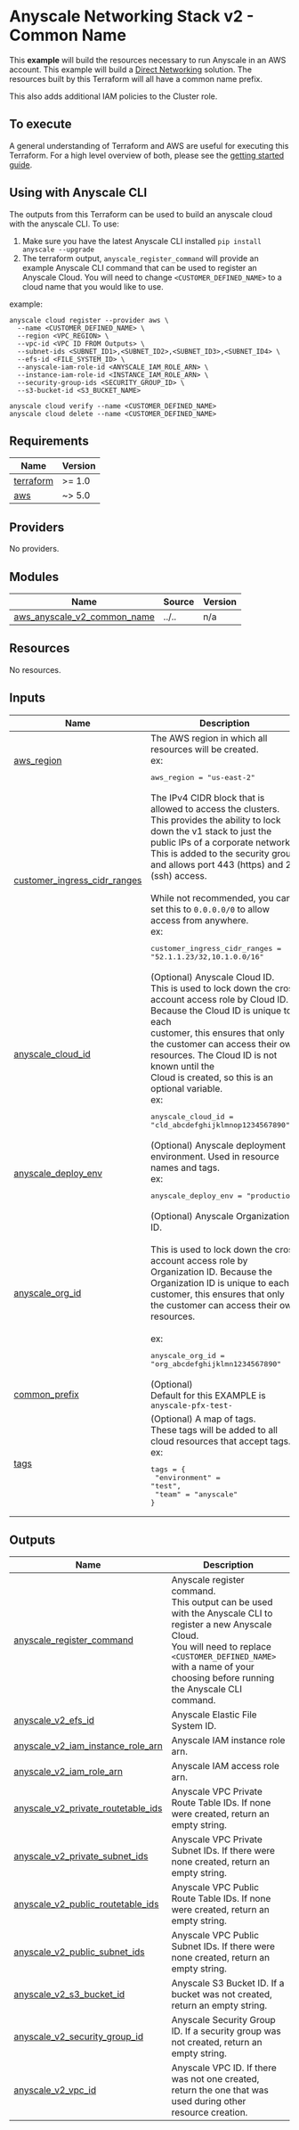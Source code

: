 # Anyscale Networking Stack v2 - Common Name

This **example** will build the resources necessary to run Anyscale in an AWS account. This example will build a
[Direct Networking](https://docs.anyscale.com/cloud-deployment/aws/manage-clouds#anyscale-clouds-on-aws) solution.
The resources built by this Terraform will all have a common name prefix.

This also adds additional IAM policies to the Cluster role.

## To execute
A general understanding of Terraform and AWS are useful for executing this Terraform. For a high level overview of both,
please see the [getting started guide](https://github.com/anyscale/terraform-aws-anyscale-cloudfoundation-modules/blob/main/getting-started.md).

## Using with Anyscale CLI

The outputs from this Terraform can be used to build an anyscale cloud with the anyscale CLI. To use:
1. Make sure you have the latest Anyscale CLI installed `pip install anyscale --upgrade`
2. The terraform output, `anyscale_register_command` will provide an example Anyscale CLI command that can be used to register an Anyscale Cloud. You will need to change `<CUSTOMER_DEFINED_NAME>` to a cloud name that you would like to use.

example:

```
anyscale cloud register --provider aws \
  --name <CUSTOMER_DEFINED_NAME> \
  --region <VPC_REGION> \
  --vpc-id <VPC ID FROM Outputs> \
  --subnet-ids <SUBNET_ID1>,<SUBNET_ID2>,<SUBNET_ID3>,<SUBNET_ID4> \
  --efs-id <FILE_SYSTEM_ID> \
  --anyscale-iam-role-id <ANYSCALE_IAM_ROLE_ARN> \
  --instance-iam-role-id <INSTANCE_IAM_ROLE_ARN> \
  --security-group-ids <SECURITY_GROUP_ID> \
  --s3-bucket-id <S3_BUCKET_NAME>

anyscale cloud verify --name <CUSTOMER_DEFINED_NAME>
anyscale cloud delete --name <CUSTOMER_DEFINED_NAME>
```

<!-- BEGINNING OF PRE-COMMIT-TERRAFORM DOCS HOOK -->
## Requirements

| Name | Version |
|------|---------|
| <a name="requirement_terraform"></a> [terraform](#requirement\_terraform) | >= 1.0 |
| <a name="requirement_aws"></a> [aws](#requirement\_aws) | ~> 5.0 |

## Providers

No providers.

## Modules

| Name | Source | Version |
|------|--------|---------|
| <a name="module_aws_anyscale_v2_common_name"></a> [aws\_anyscale\_v2\_common\_name](#module\_aws\_anyscale\_v2\_common\_name) | ../.. | n/a |

## Resources

No resources.

## Inputs

| Name | Description | Type | Default | Required |
|------|-------------|------|---------|:--------:|
| <a name="input_aws_region"></a> [aws\_region](#input\_aws\_region) | The AWS region in which all resources will be created.<br>ex:<pre>aws_region = "us-east-2"</pre> | `string` | n/a | yes |
| <a name="input_customer_ingress_cidr_ranges"></a> [customer\_ingress\_cidr\_ranges](#input\_customer\_ingress\_cidr\_ranges) | The IPv4 CIDR block that is allowed to access the clusters.<br>This provides the ability to lock down the v1 stack to just the public IPs of a corporate network.<br>This is added to the security group and allows port 443 (https) and 22 (ssh) access.<br><br>While not recommended, you can set this to `0.0.0.0/0` to allow access from anywhere.<br>ex:<pre>customer_ingress_cidr_ranges = "52.1.1.23/32,10.1.0.0/16"</pre> | `string` | n/a | yes |
| <a name="input_anyscale_cloud_id"></a> [anyscale\_cloud\_id](#input\_anyscale\_cloud\_id) | (Optional) Anyscale Cloud ID.<br>This is used to lock down the cross account access role by Cloud ID. Because the Cloud ID is unique to each<br>customer, this ensures that only the customer can access their own resources. The Cloud ID is not known until the<br>Cloud is created, so this is an optional variable.<br>ex:<pre>anyscale_cloud_id = "cld_abcdefghijklmnop1234567890"</pre> | `string` | `null` | no |
| <a name="input_anyscale_deploy_env"></a> [anyscale\_deploy\_env](#input\_anyscale\_deploy\_env) | (Optional) Anyscale deployment environment. Used in resource names and tags.<br>ex:<pre>anyscale_deploy_env = "production"</pre> | `string` | `"production"` | no |
| <a name="input_anyscale_org_id"></a> [anyscale\_org\_id](#input\_anyscale\_org\_id) | (Optional) Anyscale Organization ID.<br><br>This is used to lock down the cross account access role by Organization ID. Because the Organization ID is unique to each<br>customer, this ensures that only the customer can access their own resources.<br><br>ex:<pre>anyscale_org_id = "org_abcdefghijklmn1234567890"</pre> | `string` | `null` | no |
| <a name="input_common_prefix"></a> [common\_prefix](#input\_common\_prefix) | (Optional)<br>Default for this EXAMPLE is `anyscale-pfx-test-` | `string` | `"anyscale-pfx-test-"` | no |
| <a name="input_tags"></a> [tags](#input\_tags) | (Optional) A map of tags.<br>These tags will be added to all cloud resources that accept tags.<br>ex:<pre>tags = {<br>  "environment" = "test",<br>  "team" = "anyscale"<br>}</pre> | `map(string)` | <pre>{<br>  "environment": "test",<br>  "test": true<br>}</pre> | no |

## Outputs

| Name | Description |
|------|-------------|
| <a name="output_anyscale_register_command"></a> [anyscale\_register\_command](#output\_anyscale\_register\_command) | Anyscale register command.<br>This output can be used with the Anyscale CLI to register a new Anyscale Cloud.<br>You will need to replace `<CUSTOMER_DEFINED_NAME>` with a name of your choosing before running the Anyscale CLI command. |
| <a name="output_anyscale_v2_efs_id"></a> [anyscale\_v2\_efs\_id](#output\_anyscale\_v2\_efs\_id) | Anyscale Elastic File System ID. |
| <a name="output_anyscale_v2_iam_instance_role_arn"></a> [anyscale\_v2\_iam\_instance\_role\_arn](#output\_anyscale\_v2\_iam\_instance\_role\_arn) | Anyscale IAM instance role arn. |
| <a name="output_anyscale_v2_iam_role_arn"></a> [anyscale\_v2\_iam\_role\_arn](#output\_anyscale\_v2\_iam\_role\_arn) | Anyscale IAM access role arn. |
| <a name="output_anyscale_v2_private_routetable_ids"></a> [anyscale\_v2\_private\_routetable\_ids](#output\_anyscale\_v2\_private\_routetable\_ids) | Anyscale VPC Private Route Table IDs. If none were created, return an empty string. |
| <a name="output_anyscale_v2_private_subnet_ids"></a> [anyscale\_v2\_private\_subnet\_ids](#output\_anyscale\_v2\_private\_subnet\_ids) | Anyscale VPC Private Subnet IDs. If there were none created, return an empty string. |
| <a name="output_anyscale_v2_public_routetable_ids"></a> [anyscale\_v2\_public\_routetable\_ids](#output\_anyscale\_v2\_public\_routetable\_ids) | Anyscale VPC Public Route Table IDs. If none were created, return an empty string. |
| <a name="output_anyscale_v2_public_subnet_ids"></a> [anyscale\_v2\_public\_subnet\_ids](#output\_anyscale\_v2\_public\_subnet\_ids) | Anyscale VPC Public Subnet IDs. If there were none created, return an empty string. |
| <a name="output_anyscale_v2_s3_bucket_id"></a> [anyscale\_v2\_s3\_bucket\_id](#output\_anyscale\_v2\_s3\_bucket\_id) | Anyscale S3 Bucket ID. If a bucket was not created, return an empty string. |
| <a name="output_anyscale_v2_security_group_id"></a> [anyscale\_v2\_security\_group\_id](#output\_anyscale\_v2\_security\_group\_id) | Anyscale Security Group ID. If a security group was not created, return an empty string. |
| <a name="output_anyscale_v2_vpc_id"></a> [anyscale\_v2\_vpc\_id](#output\_anyscale\_v2\_vpc\_id) | Anyscale VPC ID. If there was not one created, return the one that was used during other resource creation. |
<!-- END OF PRE-COMMIT-TERRAFORM DOCS HOOK -->
